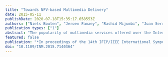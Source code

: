 ```yaml
---
title: "Towards NFV-based Multimedia Delivery"
date: 2015-05-11
publishDate: 2020-07-18T15:35:17.658553Z
authors: ["Niels Bouten", "Jeroen Famaey", "Rashid Mijumbi", "Joan Serrat", "Steven Latré", "Filip De Turck"]
publication_types: ["1"]
abstract: "The popularity of multimedia services offered over the Internet have increased tremendously during the last decade. The technologies that are used to deliver these services are evolving at a rapidly increasing pace. However, new technologies often demand updating the dedicated hardware (e.g., transcoders) that is required to deliver the services. Currently, these updates require installing the physical building blocks at different locations across the network. These manual interventions are time-consuming and extend the Time to Market of new and improved services, reducing their monetary benefits. To alleviate the aforementioned issues, Network Function Virtualization (NFV) was introduced by decoupling the network functions from the physical hardware and by leveraging IT virtualization technology to allow running Virtual Network Functions (VNFs) on commodity hardware at datacenters across the network. In this paper, we investigate how existing service chains can be mapped onto NFV-based Service Function Chains (SFCs). Furthermore, the different alternative SFCs are explored and their impact on network and datacenter resources (e.g., bandwidth, storage) are quantified. We propose to use these findings to cost-optimally distribute datacenters across an Internet Service Provider (ISP) network."
featured: false
publication: "*In proceedings of the 14th IFIP/IEEE International Symposium on Integrated Network Management (IM)*"
doi: "10.1109/INM.2015.7140364"
---
```

